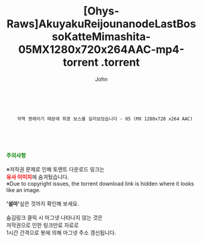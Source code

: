 ﻿---
layout: post
title:  "                   [Ohys-Raws]AkuyakuReijounanodeLastBossoKatteMimashita-05MX1280x720x264AAC-mp4-torrent                .torrent"
author: John
categories: [ 애니/만화 ]
tags: [  ]
image:  
description: "                   [Ohys-Raws]AkuyakuReijounanodeLastBossoKatteMimashita-05MX1280x720x264AAC-mp4-torrent                 torrent 정보 공유"
toc: true
toc_sticky: true
---

<br>

        악역 영애이기 때문에 최종 보스를 길러보았습니다 - 05 (MX 1280x720 x264 AAC)    
    
<br><br><br>
<p data-ke-size="size16"><b><span style="color: green;">주의사항</span></b><br /><br />※저작권 문제로 인해 토렌트 다운로드 링크는<br /><b><span style="color: red;">유사 이미지</span></b>에 숨겨뒀습니다.<br />※Due to copyright issues, the torrent download link is hidden where it looks like an image.<br /><br /><b>'설마'</b>싶은 것까지 확인해 보세요.<br /><br />숨김링크 클릭 시 마그넷 나타나지 않는 것은<br />저작권으로 인한 링크만료 자료로<br />1시간 간격으로 봇에 의해 마그넷 주소 갱신됩니다.</p>
